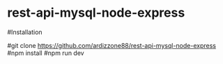 # rest-api-mysql-node-express


#Installation

#git clone https://github.com/ardizzone88/rest-api-mysql-node-express
#npm install
#npm run dev
